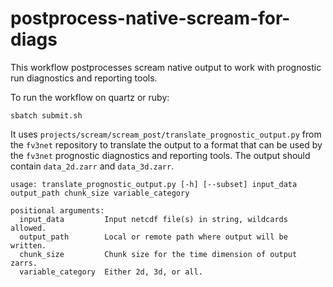 postprocess-native-scream-for-diags
===================================

This workflow postprocesses scream native output to work with prognostic run diagnostics and reporting tools.

To run the workflow on quartz or ruby:
```
sbatch submit.sh
```

It uses `projects/scream/scream_post/translate_prognostic_output.py` from the `fv3net` repository to translate the output to a format that can be used by the `fv3net` prognostic diagnostics and reporting tools. The output should contain `data_2d.zarr` and `data_3d.zarr`. 
```
usage: translate_prognostic_output.py [-h] [--subset] input_data output_path chunk_size variable_category

positional arguments:
  input_data         Input netcdf file(s) in string, wildcards allowed.
  output_path        Local or remote path where output will be written.
  chunk_size         Chunk size for the time dimension of output zarrs.
  variable_category  Either 2d, 3d, or all. 
```
